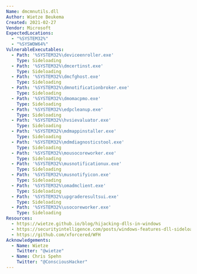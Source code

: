 ```yaml
---
Name: dmcmnutils.dll
Author: Wietze Beukema
Created: 2021-02-27
Vendor: Microsoft
ExpectedLocations:
  - "%SYSTEM32%"
  - "%SYSWOW64%"
VulnerableExecutables:
  - Path: '%SYSTEM32%\deviceenroller.exe'
    Type: Sideloading
  - Path: '%SYSTEM32%\dmcertinst.exe'
    Type: Sideloading
  - Path: '%SYSTEM32%\dmcfghost.exe'
    Type: Sideloading
  - Path: '%SYSTEM32%\dmnotificationbroker.exe'
    Type: Sideloading
  - Path: '%SYSTEM32%\dmomacpmo.exe'
    Type: Sideloading
  - Path: '%SYSTEM32%\edpcleanup.exe'
    Type: Sideloading
  - Path: '%SYSTEM32%\hvsievaluator.exe'
    Type: Sideloading
  - Path: '%SYSTEM32%\mdmappinstaller.exe'
    Type: Sideloading
  - Path: '%SYSTEM32%\mdmdiagnosticstool.exe'
    Type: Sideloading
  - Path: '%SYSTEM32%\mousocoreworker.exe'
    Type: Sideloading
  - Path: '%SYSTEM32%\musnotificationux.exe'
    Type: Sideloading
  - Path: '%SYSTEM32%\musnotifyicon.exe'
    Type: Sideloading
  - Path: '%SYSTEM32%\omadmclient.exe'
    Type: Sideloading
  - Path: '%SYSTEM32%\upgraderesultsui.exe'
    Type: Sideloading
  - Path: '%SYSTEM32%\usocoreworker.exe'
    Type: Sideloading
Resources:
  - https://wietze.github.io/blog/hijacking-dlls-in-windows
  - https://securityintelligence.com/posts/windows-features-dll-sideloading/
  - https://github.com/xforcered/WFH
Acknowledgements:
  - Name: Wietze
    Twitter: "@wietze"
  - Name: Chris Spehn
    Twitter: "@ConsciousHacker"
---
```


